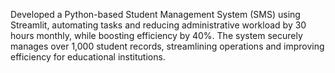 Developed a Python-based Student Management System (SMS) using Streamlit, automating tasks and reducing administrative workload by 30 hours monthly, while boosting efficiency by 40%. The system securely manages over 1,000 student records, streamlining operations and improving efficiency for educational institutions.
